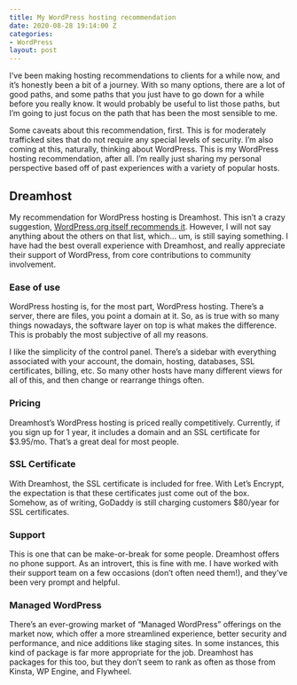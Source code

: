 ```yaml
---
title: My WordPress hosting recommendation
date: 2020-08-28 19:14:00 Z
categories:
- WordPress
layout: post
---
```


I’ve been making hosting recommendations to clients for a while now, and it’s honestly been a bit of a journey. With so many options, there are a lot of good paths, and some paths that you just have to go down for a while before you really know. It would probably be useful to list those paths, but I’m going to just focus on the path that has been the most sensible to me.

Some caveats about this recommendation, first. This is for moderately trafficked sites that do not require any special levels of security. I’m also coming at this, naturally, thinking about WordPress. This is my WordPress hosting recommendation, after all. I’m really just sharing my personal perspective based off of past experiences with a variety of popular hosts.

## Dreamhost

My recommendation for WordPress hosting is Dreamhost. This isn’t a crazy suggestion, [WordPress.org itself recommends it](https://wordpress.org/hosting/). However, I will not say anything about the others on that list, which… um, is still saying something. I have had the best overall experience with Dreamhost, and really appreciate their support of WordPress, from core contributions to community involvement.

### Ease of use
WordPress hosting is, for the most part, WordPress hosting. There’s a server, there are files, you point a domain at it. So, as is true with so many things nowadays, the software layer on top is what makes the difference. This is probably the most subjective of all my reasons.

I like the simplicity of the control panel. There’s a sidebar with everything associated with your account, the domain, hosting, databases, SSL certificates, billing, etc. So many other hosts have many different views for all of this, and then change or rearrange things often.

### Pricing
Dreamhost’s WordPress hosting is priced really competitively. Currently, if you sign up for 1 year, it includes a domain and an SSL certificate for $3.95/mo. That’s a great deal for most people. 

### SSL Certificate
With Dreamhost, the SSL certificate is included for free. With Let’s Encrypt, the expectation is that these certificates just come out of the box. Somehow, as of writing, GoDaddy is still charging customers $80/year for SSL certificates.

### Support
This is one that can be make-or-break for some people. Dreamhost offers no phone support. As an introvert, this is fine with me. I have worked with their support team on a few occasions (don’t often need them!), and they’ve been very prompt and helpful.

### Managed WordPress
There’s an ever-growing market of “Managed WordPress” offerings on the market now, which offer a more streamlined experience, better security and performance, and nice additions like staging sites. In some instances, this kind of package is far more appropriate for the job. Dreamhost has packages for this too, but they don’t seem to rank as often as those from Kinsta, WP Engine, and Flywheel.
